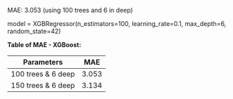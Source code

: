 MAE: 3.053 (using 100 trees and 6 in deep)


model = XGBRegressor(n_estimators=100, learning_rate=0.1, max_depth=6, random_state=42)

**Table of MAE - XGBoost:**

| Parameters | MAE |
| -------- | ------- |
| 100 trees & 6 deep | 3.053 |
| 150 trees & 6 deep | 3.134 |
